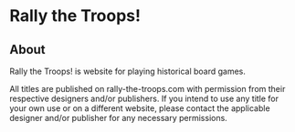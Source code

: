 # Rally the Troops!

## About

Rally the Troops! is website for playing historical board games.

All titles are published on rally-the-troops.com with permission from their
respective designers and/or publishers. If you intend to use any title for your
own use or on a different website, please contact the applicable designer
and/or publisher for any necessary permissions.
